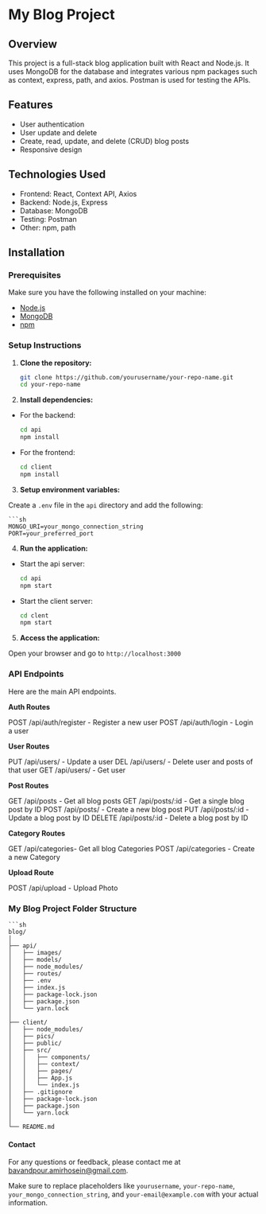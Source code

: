 # My Blog Project

## Overview
This project is a full-stack blog application built with React and Node.js. It uses MongoDB for the database and integrates various npm packages such as context, express, path, and axios. Postman is used for testing the APIs.

## Features
- User authentication 
- User update and delete
- Create, read, update, and delete (CRUD) blog posts
- Responsive design

## Technologies Used
- Frontend: React, Context API, Axios
- Backend: Node.js, Express
- Database: MongoDB
- Testing: Postman
- Other: npm, path

## Installation

### Prerequisites
Make sure you have the following installed on your machine:
- [Node.js](https://nodejs.org/)
- [MongoDB](https://www.mongodb.com/)
- [npm](https://www.npmjs.com/)

### Setup Instructions

1. **Clone the repository:**

   ```sh
   git clone https://github.com/yourusername/your-repo-name.git
   cd your-repo-name

3. **Install dependencies:**

- For the backend:
  
  ```sh
  cd api
  npm install

- For the frontend:

  ```sh
  cd client
  npm install

3. **Setup environment variables:**

Create a `.env` file in the `api` directory and add the following:

    ```sh
    MONGO_URI=your_mongo_connection_string
    PORT=your_preferred_port

4. **Run the application:**

- Start the api server:
  
  ```sh
  cd api
  npm start

- Start the client server:

  ```sh
  cd clent
  npm start

5. **Access the application:**
   
Open your browser and go to `http://localhost:3000`

### API Endpoints

Here are the main API endpoints.

**Auth Routes**

POST /api/auth/register - Register a new user
POST /api/auth/login - Login a user

**User Routes**

PUT /api/users/ - Update a user
DEL /api/users/ - Delete user and posts of that user
GET /api/users/ - Get user

**Post Routes**

GET /api/posts - Get all blog posts
GET /api/posts/:id - Get a single blog post by ID
POST /api/posts/ - Create a new blog post
PUT /api/posts/:id - Update a blog post by ID
DELETE /api/posts/:id - Delete a blog post by ID

**Category Routes**

GET /api/categories- Get all blog Categories
POST /api/categories - Create a new Category

**Upload Route**

POST /api/upload - Upload Photo


### My Blog Project Folder Structure 

    ```sh
    blog/
    │
    ├── api/
    │   ├── images/
    │   ├── models/
    │   ├── node_modules/
    │   ├── routes/
    │   ├── .env
    │   ├── index.js
    │   ├── package-lock.json
    │   ├── package.json
    │   └── yarn.lock
    │
    ├── client/
    │   ├── node_modules/
    │   ├── pics/
    │   ├── public/
    │   ├── src/
    │   │   ├── components/
    │   │   ├── context/
    │   │   ├── pages/
    │   │   ├── App.js
    │   │   └── index.js
    │   ├── .gitignore
    │   ├── package-lock.json
    │   ├── package.json
    │   └── yarn.lock
    │
    └── README.md

#### Contact
For any questions or feedback, please contact me at bavandpour.amirhosein@gmail.com.


Make sure to replace placeholders like `yourusername`, `your-repo-name`, `your_mongo_connection_string`, and `your-email@example.com` with your actual information.
